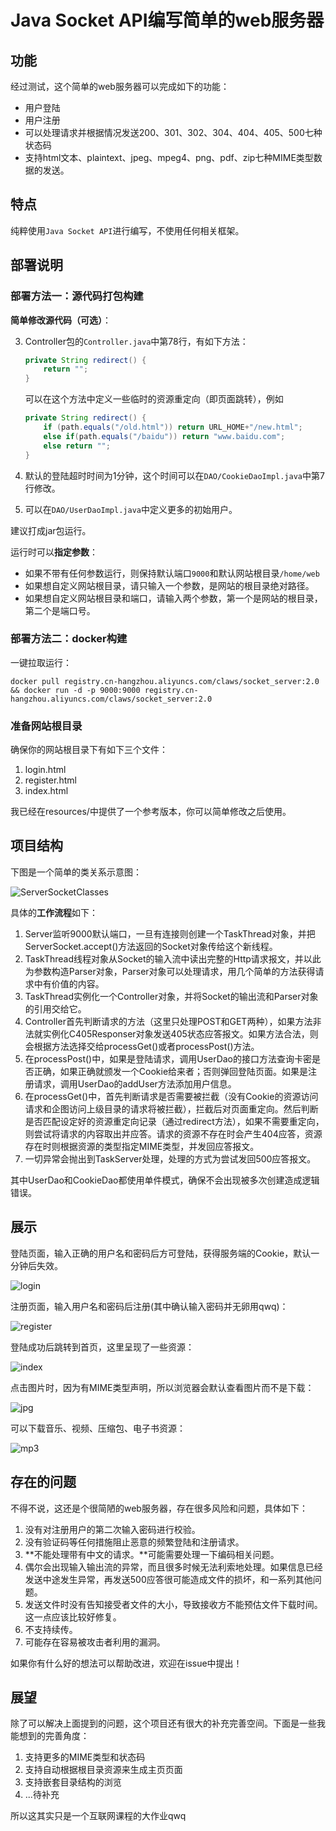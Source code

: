 # Java Socket API编写简单的web服务器

## 功能

经过测试，这个简单的web服务器可以完成如下的功能：

- 用户登陆
- 用户注册
- 可以处理请求并根据情况发送200、301、302、304、404、405、500七种状态码
- 支持html文本、plaintext、jpeg、mpeg4、png、pdf、zip七种MIME类型数据的发送。

## 特点

纯粹使用`Java Socket API`进行编写，不使用任何相关框架。

## 部署说明

### 部署方法一：源代码打包构建

**简单修改源代码（可选）**：

3. Controller包的`Controller.java`中第78行，有如下方法：

   ```java
   private String redirect() {
       return "";
   }
   ```

   可以在这个方法中定义一些临时的资源重定向（即页面跳转），例如

   ```java
   private String redirect() {
       if (path.equals("/old.html")) return URL_HOME+"/new.html";
       else if(path.equals("/baidu")) return "www.baidu.com";
       else return "";
   }
   ```

4. 默认的登陆超时时间为1分钟，这个时间可以在`DAO/CookieDaoImpl.java`中第7行修改。

5. 可以在`DAO/UserDaoImpl.java`中定义更多的初始用户。

建议打成jar包运行。

运行时可以**指定参数**：

- 如果不带有任何参数运行，则保持默认端口`9000`和默认网站根目录`/home/web`
- 如果想自定义网站根目录，请只输入一个参数，是网站的根目录绝对路径。
- 如果想自定义网站根目录和端口，请输入两个参数，第一个是网站的根目录，第二个是端口号。

### 部署方法二：docker构建

一键拉取运行：

```
docker pull registry.cn-hangzhou.aliyuncs.com/claws/socket_server:2.0 && docker run -d -p 9000:9000 registry.cn-hangzhou.aliyuncs.com/claws/socket_server:2.0
```

### 准备网站根目录

确保你的网站根目录下有如下三个文件：

1. login.html
2. register.html
3. index.html

我已经在resources/中提供了一个参考版本，你可以简单修改之后使用。

## 项目结构

下图是一个简单的类关系示意图：

![ServerSocketClasses](https://clwasblog-1301107071.cos.ap-shanghai.myqcloud.com/img/StudyNote/internet/SocketServer/SocketServer.png)

具体的**工作流程**如下：

1. Server监听9000默认端口，一旦有连接则创建一个TaskThread对象，并把ServerSocket.accept()方法返回的Socket对象传给这个新线程。
2. TaskThread线程对象从Socket的输入流中读出完整的Http请求报文，并以此为参数构造Parser对象，Parser对象可以处理请求，用几个简单的方法获得请求中有价值的内容。
3. TaskThread实例化一个Controller对象，并将Socket的输出流和Parser对象的引用交给它。
4. Controller首先判断请求的方法（这里只处理POST和GET两种），如果方法非法就实例化C405Responser对象发送405状态应答报文。如果方法合法，则会根据方法选择交给processGet()或者processPost()方法。
5. 在processPost()中，如果是登陆请求，调用UserDao的接口方法查询卡密是否正确，如果正确就颁发一个Cookie给来者；否则弹回登陆页面。如果是注册请求，调用UserDao的addUser方法添加用户信息。
6. 在processGet()中，首先判断请求是否需要被拦截（没有Cookie的资源访问请求和企图访问上级目录的请求将被拦截），拦截后对页面重定向。然后判断是否匹配设定好的资源重定向记录（通过redirect方法），如果不需要重定向，则尝试将请求的内容取出并应答。请求的资源不存在时会产生404应答，资源存在时则根据资源的类型指定MIME类型，并发回应答报文。
7. 一切异常会抛出到TaskServer处理，处理的方式为尝试发回500应答报文。

其中UserDao和CookieDao都使用单件模式，确保不会出现被多次创建造成逻辑错误。

## 展示

登陆页面，输入正确的用户名和密码后方可登陆，获得服务端的Cookie，默认一分钟后失效。

![login](https://clwasblog-1301107071.cos.ap-shanghai.myqcloud.com/img/StudyNote/internet/SocketServer/login.jpg)

注册页面，输入用户名和密码后注册(其中确认输入密码并无卵用qwq)：

![register](https://clwasblog-1301107071.cos.ap-shanghai.myqcloud.com/img/StudyNote/internet/SocketServer/register.jpg)

登陆成功后跳转到首页，这里呈现了一些资源：

![index](https://clwasblog-1301107071.cos.ap-shanghai.myqcloud.com/img/StudyNote/internet/SocketServer/index.jpg)

点击图片时，因为有MIME类型声明，所以浏览器会默认查看图片而不是下载：

![jpg](https://clwasblog-1301107071.cos.ap-shanghai.myqcloud.com/img/StudyNote/internet/SocketServer/jpg.jpg)

可以下载音乐、视频、压缩包、电子书资源：

![mp3](https://clwasblog-1301107071.cos.ap-shanghai.myqcloud.com/img/StudyNote/internet/SocketServer/mp3.jpg)

## 存在的问题

不得不说，这还是个很简陋的web服务器，存在很多风险和问题，具体如下：

1. 没有对注册用户的第二次输入密码进行校验。
2. 没有验证码等任何措施阻止恶意的频繁登陆和注册请求。
3. **不能处理带有中文的请求。**可能需要处理一下编码相关问题。
4. 偶尔会出现输入输出流的异常，而且很多时候无法利索地处理。如果信息已经发送中途发生异常，再发送500应答很可能造成文件的损坏，和一系列其他问题。
5. 发送文件时没有告知接受者文件的大小，导致接收方不能预估文件下载时间。这一点应该比较好修复。
6. 不支持续传。
7. 可能存在容易被攻击者利用的漏洞。

如果你有什么好的想法可以帮助改进，欢迎在issue中提出！

## 展望

除了可以解决上面提到的问题，这个项目还有很大的补充完善空间。下面是一些我能想到的完善角度：

1. 支持更多的MIME类型和状态码
2. 支持自动根据根目录资源来生成主页页面
3. 支持嵌套目录结构的浏览
4. ...待补充

所以这其实只是一个互联网课程的大作业qwq